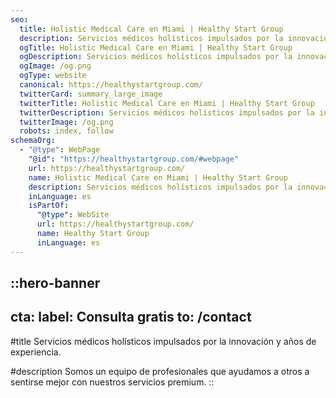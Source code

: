 ```yaml
---
seo:
  title: Holistic Medical Care en Miami | Healthy Start Group
  description: Servicios médicos holísticos impulsados por la innovación y años de experiencia.
  ogTitle: Holistic Medical Care en Miami | Healthy Start Group
  ogDescription: Servicios médicos holísticos impulsados por la innovación y años de experiencia.
  ogImage: /og.png
  ogType: website
  canonical: https://healthystartgroup.com/
  twitterCard: summary_large_image
  twitterTitle: Holistic Medical Care en Miami | Healthy Start Group
  twitterDescription: Servicios médicos holísticos impulsados por la innovación y años de experiencia.
  twitterImage: /og.png
  robots: index, follow
schemaOrg:
  - "@type": WebPage
    "@id": "https://healthystartgroup.com/#webpage"
    url: https://healthystartgroup.com/
    name: Holistic Medical Care en Miami | Healthy Start Group
    description: Servicios médicos holísticos impulsados por la innovación y años de experiencia.
    inLanguage: es
    isPartOf:
      "@type": WebSite
      url: https://healthystartgroup.com/
      name: Healthy Start Group
      inLanguage: es
---
```


::hero-banner
---
cta:
  label: Consulta gratis
  to: /contact
---
#title
Servicios médicos holísticos impulsados por la innovación y años de experiencia.

#description
Somos un equipo de profesionales que ayudamos a otros a sentirse mejor con nuestros servicios premium.
::